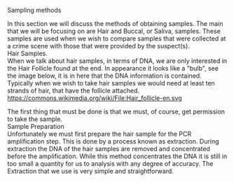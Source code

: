 Sampling methods

In this section we will discuss the methods of obtaining samples. The main that we will be focusing on are Hair and Buccal, or Saliva, samples. These samples are used when we wish to compare samples that were collected at a crime scene with those that were provided by the suspect(s).  
Hair Samples.  
When we talk about hair samples, in terms of DNA, we are only interested in the Hair Follicle found at the end. In appearance it looks like a "bulb", see the image below, it is in here that the DNA information is contained. Typically when we wish to take hair samples we would need at least ten strands of hair, that have the follicle attached.  
https://commons.wikimedia.org/wiki/File:Hair_follicle-en.svg

The first thing that must be done is that we must, of course, get permission to take the sample.  
Sample Preparation  
Unfortunately we must first prepare the hair sample for the PCR amplification step. This is done by a process known as extraction. 
During extraction the DNA of the hair samples are removed and concentrated before the amplification. While this method concentrates the DNA it is still in too small a quantity for us to analysis with any degree of accuracy. The Extraction that we use is very simple and straightforward. 
